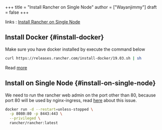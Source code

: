 +++
title = "Install Rancher on Single Node"
author = ["Wayanjimmy"]
draft = false
+++

links
: [Install Rancher on Single Node](https://rancher.com/docs/rancher/v2.0-v2.4/en/installation/other-installation-methods/single-node-docker/)


## Install Docker {#install-docker}

Make sure you have docker installed by execute the command below

```bash
curl https://releases.rancher.com/install-docker/19.03.sh | sh
```

Read [more](https://rancher.com/docs/rancher/v2.5/en/installation/requirements/installing-docker/)


## Install on Single Node {#install-on-single-node}

We need to run the rancher web admin on the port other than 80, because port 80 will be used by nginx-ingress, read [here](https://github.com/rancher/rancher/issues/12846) about this issue.

```bash
docker run -d --restart=unless-stopped \
  -p 8080:80 -p 8443:443 \
  --privileged \
  rancher/rancher:latest
```
